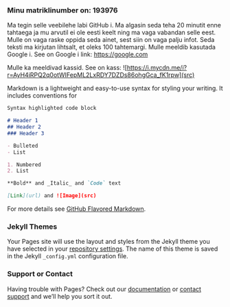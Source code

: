
### Minu matriklinumber on: 193976


Ma tegin selle veebilehe labi GitHub i. Ma algasin seda teha 20 minutit enne tahtaega ja mu arvutil ei ole eesti keelt 
ning ma vaga vabandan selle eest. Mulle on vaga raske oppida seda ainet, sest siin on vaga palju infot. 
Seda teksti ma kirjutan lihtsalt, et oleks 100 tahtemargi.
Mulle meeldib kasutada Google i. See on Google i link:
https://google.com

Mulle ka meeldivad kassid. See on kass:
![https://i.mycdn.me/i?r=AyH4iRPQ2q0otWIFepML2LxRDY7DZDs86ohgGca_fK1rpw](src)




Markdown is a lightweight and easy-to-use syntax for styling your writing. It includes conventions for

```markdown
Syntax highlighted code block

# Header 1
## Header 2
### Header 3

- Bulleted
- List

1. Numbered
2. List

**Bold** and _Italic_ and `Code` text

[Link](url) and ![Image](src)
```

For more details see [GitHub Flavored Markdown](https://guides.github.com/features/mastering-markdown/).

### Jekyll Themes

Your Pages site will use the layout and styles from the Jekyll theme you have selected in your [repository settings](https://github.com/daryamilevskaja/darya/settings). The name of this theme is saved in the Jekyll `_config.yml` configuration file.

### Support or Contact

Having trouble with Pages? Check out our [documentation](https://help.github.com/categories/github-pages-basics/) or [contact support](https://github.com/contact) and we’ll help you sort it out.
